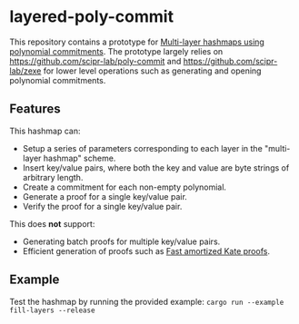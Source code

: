 # layered-poly-commit

This repository contains a prototype for [Multi-layer hashmaps using polynomial commitments](https://ethresear.ch/t/multi-layer-hashmaps-for-state-storage/). The prototype largely relies on https://github.com/scipr-lab/poly-commit and https://github.com/scipr-lab/zexe for lower level operations such as generating and opening polynomial commitments. 

## Features
This hashmap can:
 - Setup a series of parameters corresponding to each layer in the "multi-layer hashmap" scheme. 
 - Insert key/value pairs, where both the key and value are byte strings of arbitrary length.
 - Create a commitment for each non-empty polynomial.
 - Generate a proof for a single key/value pair.
 - Verify the proof for a single key/value pair.
 
This does **not** support:
 - Generating batch proofs for multiple key/value pairs.
 - Efficient generation of proofs such as [Fast amortized Kate proofs](https://github.com/khovratovich/Kate/blob/f4e54722f27d6f918c7b6c6d7c7614e3dbfa4c25/Kate_amortized.pdf).

## Example
Test the hashmap by running the provided example:
`cargo run --example fill-layers --release`
